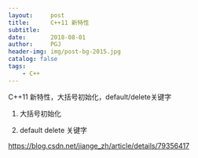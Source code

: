 ```yaml
---
layout:     post
title:      C++11 新特性
subtitle:    
date:       2018-08-01
author:     PGJ
header-img: img/post-bg-2015.jpg
catalog: false
tags:
    - C++
---
```


C++11 新特性，大括号初始化，default/delete关键字

1. 大括号初始化

2. default delete 关键字

https://blog.csdn.net/jiange_zh/article/details/79356417
